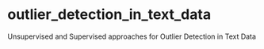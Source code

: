 # outlier_detection_in_text_data
Unsupervised and Supervised approaches for Outlier Detection in Text Data
